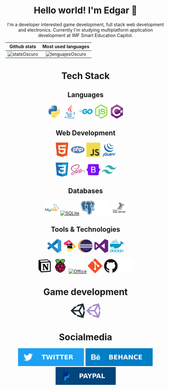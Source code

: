 <!-- 
	- Icons: https://devicon.dev/ 
	- A lot of stuff: https://github.com/VeroMoreno/readme-deadlines/blob/master/README-personal.md
	- Good looking stats: https://github.com/anuraghazra/github-readme-stats
	- Shields for states and media: https://shields.io/
									https://dev.to/envoy_/150-badges-for-github-pnk
-->
<div id="content" align="center">

# Hello world! I'm Edgar 👋
I'm a developer interested game development, full stack web development and electronics. Currently I'm studying multiplatform application development at IMF Smart Education Capitol.



|        Github stats         |         Most used languages          |
| :-------------------------: | :----------------------------------: |
| ![statsOscuro][statsOscuro] | ![lenguajesOscuro][lenguajesOscuro]  |

[statsOscuro]: https://github-readme-stats.vercel.app/api?username=edgarburgues&show_icons=true&hide_title=true&hide=issues&theme=blueberry&hide_border=true&border_radius=2%#gh-dark-mode-only

[statsClaros]: https://github-readme-stats.vercel.app/api?username=edgarburgues&show_icons=true&hide_title=true&theme=buefy&hide_border=true&border_radius=2%#gh-light-mode-only

[lenguajesOscuro]: https://github-readme-stats.vercel.app/api/top-langs/?username=edgarburgues&layout=compact&hide_title=true&theme=blueberry&hide_border=true&border_radius=2%&langs_count=6#gh-dark-mode-only

[lenguajesClaro]: https://github-readme-stats.vercel.app/api/top-langs/?username=edgarburgues&layout=compact&hide_title=true&theme=buefy&hide_border=true&border_radius=2%&langs_count=6#gh-light-mode-only

# Tech Stack
## Languages
<a href="https://www.python.org/"><img width="9%" src="imgs/python-original.svg" alt="Python"/></a>
<a href="https://www.java.com/"><img width="9%" src="imgs/java-original.svg" alt="Java"/></a>
<a href="https://go.dev/"><img width="9%" src="imgs/go-original-wordmark.svg" alt="Go"/></a>
<a href="https://nodejs.org/"><img width="9%" src="imgs/nodejs-original.svg" alt="NodeJS"/></a>
<a href="https://docs.microsoft.com/en-gb/dotnet/csharp/"><img width="9%"  src="imgs/csharp-original.svg" alt="CSharp"/></a>

## Web Development
<!-- Structure and logic -->
<a href="https://dev.w3.org/html5/spec-LC/"><img width="9%" src="imgs/html5-original.svg" alt="HTML"/></a>
<a href="https://www.php.net/"><img width="9%" src="imgs/php-plain.svg" alt="PHP"/></a>
<a href="https://developer.mozilla.org/en/docs/Web/JavaScript"><img width="9%" src="imgs/javascript-original.svg" alt="JavaScript"/></a>
<a href="https://jquery.com/"><img width="9%" src="imgs/jquery-plain-wordmark.svg" alt="Jquery"/></a>

<!-- Styles -->
<a href="https://developer.mozilla.org/es/docs/Web/CSS"><img width="9%" src="imgs/css3-original.svg" alt="CSS"/></a>
<a href="https://sass-lang.com/"><img width="9%" src="imgs/sass-original.svg" alt="SASS"/></a>
<a href="https://getbootstrap.com/"><img width="9%" src="imgs/bootstrap-original.svg" alt="Bootstrap"/></a>
<a href="https://www.tailwind-tools.com/"><img width="9%" src="imgs/tailwindcss-plain.svg" alt="Tailwind"/></a>

## Databases
<a href="https://www.mysql.com/"><img width="9%" src="imgs/mysql-original-wordmark.svg" alt="MySQL"/></a>
<a href="https://www.sqlite.org/index.html"><img width="9%" src="imgs/Sqlite-square-icon.svg" alt="SQLite"/></a>
<a href="https://www.postgresql.org/"><img width="9%" src="imgs/postgresql-plain.svg" alt="Postgresql"/></a>
<img width="9%" src="imgs/microsoftsqlserver-plain-wordmark-ligth.svg#gh-dark-mode-only" alt="Microsoft SQL Server"/>
<img width="9%" src="imgs/microsoftsqlserver-plain-wordmark-dark.svg#gh-light-mode-only" alt="Microsoft SQL Server"/>

## Tools & Technologies
<a href="https://code.visualstudio.com/"><img width="9%" src="imgs/vscode-original.svg" alt="Visual Studio Code"/></a>
<a href="https://www.jetbrains.com/"><img width="9%" src="imgs/jetbrains-original.svg" alt="JetBrains"/></a>
<a href="https://www.eclipse.org/downloads/"><img width="9%" src="imgs/Eclipse-Luna-Logo.svg" alt="Eclipse"/></a>
<a href="https://visualstudio.com/"><img width="9%" src="imgs/visualstudio-plain.svg" alt="Visual Studio"/></a>
<a href="https://docker.com/"><img width="9%" src="imgs/docker-plain-wordmark.svg" alt="Visual Studio"/></a>

<a href="https://www.notion.so/product/"><img width="9%" src="imgs/Notion-logo.svg" alt="Notion"/></a>
<a href="https://www.raspberrypi.org/"><img width="9%" src="imgs/raspberrypi-original.svg" alt="Raspberry Pi"/></a>
<a href="https://www.office.com/"><img width="9%" src="imgs/Microsoft_Office_logo_(2019–present).svg" alt="Office"/></a>
<a href="https://git-scm.com/"><img width="9%" src="imgs/git-original.svg" alt="Git"/></a>
<img width="9%" src="imgs/github-dark.svg#gh-light-mode-only" alt="Github"/>
<img width="9%" src="imgs/github-ligth.svg#gh-dark-mode-only" alt="Github"/>

# Game development
<a href="https://www.https://unity.com/es"><img width="9%" src="imgs/unity-light.svg#gh-light-mode-only" alt="Unity"/></a>
<a href="https://www.https://unity.com/es"><img width="9%" src="imgs/unity-dark.svg#gh-dark-mode-only" alt="Unity"/></a>


# Socialmedia
<a href="https://twitter.com/la_lo_go"><img height="9%" src="imgs/TWITTER_badge.svg" alt="Twitter"/></a>
<a href="https://www.behance.net/la-lo-go"><img height="9%" src="imgs/BEHANCE_badge.svg" alt="Behance"/></a>
<a href="https://www.youtube.com/watch?v=8yMJI918ub4"><img height="9%" src="imgs/PAYPAL_badge.svg" alt="PayPal"/></a>
</div>

